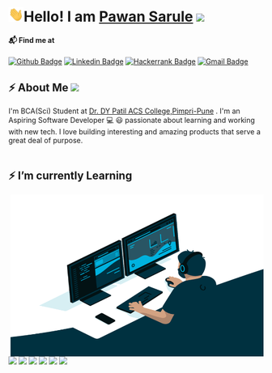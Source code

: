 <h1> <img src="https://raw.githubusercontent.com/ABSphreak/ABSphreak/master/gifs/Hi.gif" width="30px">Hello! I am <a href="https://github.com/pawansarule">Pawan Sarule</a> <img src="https://emojis.slackmojis.com/emojis/images/1531849430/4246/blob-sunglasses.gif?1531849430" width="30px"></h1>
</h1>

#### 📬 Find me at
[![Github Badge](http://img.shields.io/badge/-Github-black?style=flat-square&logo=github&link=https://github.com/pawansarule/)](https://github.com/pawansarule/) 
[![Linkedin Badge](https://img.shields.io/badge/-LinkedIn-blue?style=flat-square&logo=Linkedin&logoColor=white&link=https://www.linkedin.com/in/pawan-sarule/)](https://www.linkedin.com/in/pawan-sarule)
[![Hackerrank Badge](https://img.shields.io/badge/-Hackerrank-2EC866?style=flat-square&logo=HackerRank&logoColor=white&link=https://www.hackerrank.com/Defcon27)](https://www.hackerrank.com/sarulepavan)
[![Gmail Badge](https://img.shields.io/badge/-Gmail-d14836?style=flat-square&logo=Gmail&logoColor=white&link=mailto:sarulepavan@gmail.com)](mailto:sarulepavan@gmail.com)

 
 
## ⚡ About Me  <img src="https://media.giphy.com/media/VgCDAzcKvsR6OM0uWg/giphy.gif" width="50"> 
I'm BCA(Sci) Student at [ Dr. DY Patil ACS College,Pimpri-Pune](https://acs.dypvp.edu.in) . I'm an Aspiring Software Developer 💻 😃 passionate about learning and working with new tech. I love building interesting and amazing products that serve a great deal of purpose. <br/><br/>
 
## ⚡ I’m currently Learning 
<img align="right" alt="GIF" src="https://github.com/pawansarule/pawansarule/blob/main/code.gif?raw=true" width="500" height="320" />
 
 
 <img height="30" src="https://img.shields.io/badge/C-00599C?style=for-the-badge&logo=c&logoColor=white">

<img height="30" src="https://img.shields.io/badge/MySQL-00000F?style=for-the-badge&logo=mysql&logoColor=white">
 <img height="30" src="https://img.shields.io/badge/HTML-239120?style=for-the-badge&logo=html5&logoColor=white"> 
 <img height="30" src="https://img.shields.io/badge/CSS-239120?&style=for-the-badge&logo=css3&logoColor=white">
 
 <img height="30" src="https://img.shields.io/badge/JavaScript-F7DF1E?style=for-the-badge&logo=javascript&logoColor=black">
 <img height="30" src="https://img.shields.io/badge/Linux-FCC624?style=for-the-badge&logo=linux&logoColor=black">
